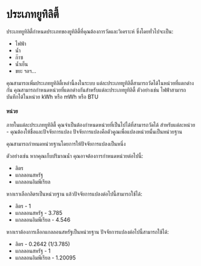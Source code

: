 # ประเภทยูทิลิตี้

ประเภทยูทิลิตี้กำหนดประเภทของยูทิลิตี้ที่คุณต้องการวัดและวิเคราะห์ ซึ่งโดยทั่วไปจะเป็น:

* ไฟฟ้า
* น้ำ
* ก๊าซ
* น้ำเย็น
* ขยะ ฯลฯ...

คุณสามารถเพิ่มประเภทยูทิลิตี้เหล่านี้ลงในระบบ แต่ละประเภทยูทิลิตี้สามารถวัดได้ในหน่วยที่แตกต่างกัน คุณสามารถกำหนดหน่วยที่แตกต่างกันสำหรับแต่ละประเภทยูทิลิตี้ ตัวอย่างเช่น ไฟฟ้าสามารถบันทึกได้ในหน่วย kWh หรือ mWh หรือ BTU

#### หน่วย

ภายในแต่ละประเภทยูทิลิตี้ คุณจำเป็นต้องกำหนดหน่วยที่เป็นไปได้ที่สามารถวัดได้ สำหรับแต่ละหน่วย - คุณต้องให้ชื่อและปัจจัยการแปลง ปัจจัยการแปลงคือตัวคูณเพื่อแปลงหน่วยนั้นเป็นหน่วยฐาน

คุณสามารถกำหนดหน่วยฐานโดยการให้ปัจจัยการแปลงเป็นหนึ่ง

ตัวอย่างเช่น หากคุณเก็บปริมาณน้ำ คุณอาจต้องการกำหนดหน่วยต่อไปนี้:

* ลิตร
* แกลลอนสหรัฐ
* แกลลอนอิมพีเรียล

หากเราเลือกลิตรเป็นหน่วยฐาน แล้วปัจจัยการแปลงต่อไปนี้สามารถใช้ได้:

* ลิตร - 1
* แกลลอนสหรัฐ - 3.785
* แกลลอนอิมพีเรียล - 4.546

หากเราต้องการเลือกแกลลอนสหรัฐเป็นหน่วยฐาน ปัจจัยการแปลงต่อไปนี้สามารถใช้ได้:

* ลิตร - 0.2642 (1/3.785)
* แกลลอนสหรัฐ - 1
* แกลลอนอิมพีเรียล - 1.20095

###